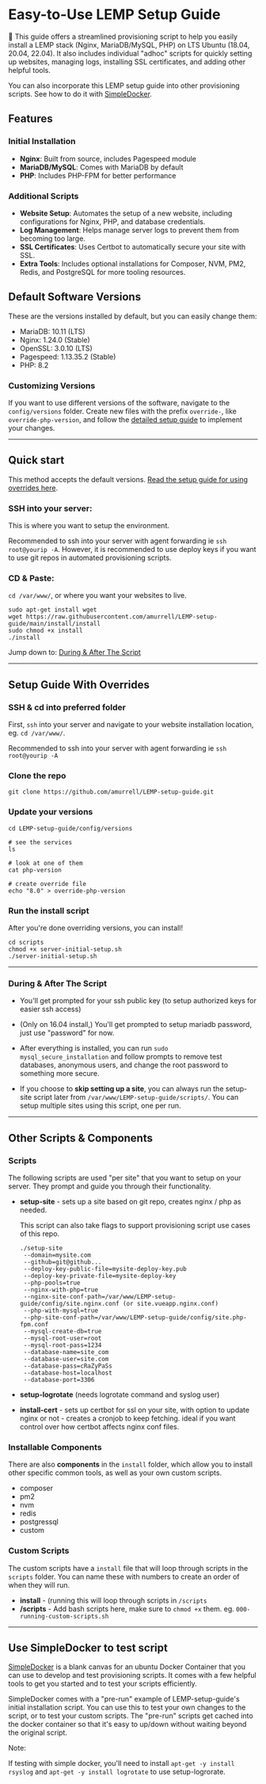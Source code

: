 # Easy-to-Use LEMP Setup Guide

🙌 This guide offers a streamlined provisioning script to help you easily install a LEMP stack (Nginx, MariaDB/MySQL, PHP) on LTS Ubuntu (18.04, 20.04, 22.04). It also includes individual "adhoc" scripts for quickly setting up websites, managing logs, installing SSL certificates, and adding other helpful tools.

You can also incorporate this LEMP setup guide into other provisioning scripts. See how to do it with [SimpleDocker](https://github.com/amurrell/SimpleDocker).

## Features

### Initial Installation
- **Nginx**: Built from source, includes Pagespeed module
- **MariaDB/MySQL**: Comes with MariaDB by default
- **PHP**: Includes PHP-FPM for better performance

### Additional Scripts
- **Website Setup**: Automates the setup of a new website, including configurations for Nginx, PHP, and database credentials.
- **Log Management**: Helps manage server logs to prevent them from becoming too large.
- **SSL Certificates**: Uses Certbot to automatically secure your site with SSL.
- **Extra Tools**: Includes optional installations for Composer, NVM, PM2, Redis, and PostgreSQL for more tooling resources.

## Default Software Versions

These are the versions installed by default, but you can easily change them:

- MariaDB: 10.11 (LTS)
- Nginx: 1.24.0 (Stable)
- OpenSSL: 3.0.10 (LTS)
- Pagespeed: 1.13.35.2 (Stable)
- PHP: 8.2

### Customizing Versions
If you want to use different versions of the software, navigate to the `config/versions` folder. Create new files with the prefix `override-`, like `override-php-version`, and follow the [detailed setup guide](#setup-guide-with-overrides) to implement your changes.

---

## Quick start

This method accepts the default versions. [Read the setup guide for using overrides here](#setup-guide-with-overrides).

### SSH into your server:

This is where you want to setup the environment.

Recommended to ssh into your server with agent forwarding ie `ssh root@yourip -A`. However, it is recommended to use deploy keys if you want to use git repos in automated provisioning scripts.

### CD & Paste:

`cd /var/www/`, or where you want your websites to live.

```
sudo apt-get install wget
wget https://raw.githubusercontent.com/amurrell/LEMP-setup-guide/main/install/install
sudo chmod +x install
./install
```

Jump down to: [During & After The Script](#during--after-the-script)

---

## Setup Guide With Overrides

### SSH & cd into preferred folder

First, `ssh` into your server and navigate to your website installation location, eg. `cd /var/www/`.

Recommended to ssh into your server with agent forwarding ie `ssh root@yourip -A`

### Clone the repo

```
git clone https://github.com/amurrell/LEMP-setup-guide.git
```

### Update your versions

```
cd LEMP-setup-guide/config/versions

# see the services
ls

# look at one of them
cat php-version

# create override file
echo "8.0" > override-php-version
```

### Run the install script

After you're done overriding versions, you can install!

```
cd scripts
chmod +x server-initial-setup.sh
./server-initial-setup.sh
```
---

### During & After The Script

- You'll get prompted for your ssh public key (to setup authorized keys for easier ssh access)

- (Only on 16.04 install,) You'll get prompted to setup mariadb password, just use "password" for now.

- After everything is installed, you can run `sudo mysql_secure_installation` and follow prompts to remove test databases, anonymous users, and change the root password to something more secure.

- If you choose to **skip setting up a site**, you can always run the setup-site script later from `/var/www/LEMP-setup-guide/scripts/`. You can setup multiple sites using this script, one per run.

---

## Other Scripts & Components

### Scripts

The following scripts are used "per site" that you want to setup on your server. They prompt and guide you through their functionality.

- **setup-site** - sets up a site based on git repo, creates nginx / php as needed.

  This script can also take flags to support provisioning script use cases of this repo.

  ```
  ./setup-site
   --domain=mysite.com
   --github=git@github...
   --deploy-key-public-file=mysite-deploy-key.pub
   --deploy-key-private-file=mysite-deploy-key
   --php-pools=true
   --nginx-with-php=true
   --nginx-site-conf-path=/var/www/LEMP-setup-guide/config/site.nginx.conf (or site.vueapp.nginx.conf)
   --php-with-mysql=true
   --php-site-conf-path=/var/www/LEMP-setup-guide/config/site.php-fpm.conf
   --mysql-create-db=true
   --mysql-root-user=root
   --mysql-root-pass=1234
   --database-name=site_com
   --database-user=site.com
   --database-pass=cRaZyPaSs
   --database-host=localhost
   --database-port=3306
  ```

- **setup-logrotate** (needs logrotate command and syslog user)
- **install-cert** - sets up certbot for ssl on your site, with option to update nginx or not - creates a cronjob to keep fetching. ideal if you want control over how certbot affects nginx conf files.

### Installable Components
There are also **components** in the `install` folder, which allow you to install other specific common tools, as well as your own custom scripts.

- composer
- pm2
- nvm
- redis
- postgressql
- custom

### Custom Scripts

The custom scripts have a `install` file that will loop through scripts in the `scripts` folder. You can name these with numbers to create an order of when they will run.

- **install** -  (running this will loop through scripts in `/scripts`
- **/scripts** - Add bash scripts here, make sure to `chmod +x` them. eg. `000-running-custom-scripts.sh`

---

## Use SimpleDocker to test script

[SimpleDocker](https://github.com/amurrell/SimpleDocker) is a blank canvas for an ubuntu Docker Container that you can use to develop and test provisioning scripts. It comes with a few helpful tools to get you started and to test your scripts efficiently.

SimpleDocker comes with a "pre-run" example of LEMP-setup-guide's initial installation script. You can use this to test your own changes to the script, or to test your custom scripts. The "pre-run" scripts get cached into the docker container so that it's easy to up/down without waiting beyond the original script.

Note:

If testing with simple docker, you'll need to install `apt-get -y install rsyslog` and `apt-get -y install logrotate` to use setup-logrorate.
